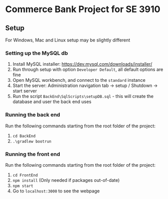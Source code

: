 # Commerce Bank Project for SE 3910

## Setup
For Windows, Mac and Linux setup may be slightly different

### Setting up the MySQL db
1. Install MySQL installer: https://dev.mysql.com/downloads/installer/
2. Run through setup with option `Developer Default`, all default options are fine
3. Open MySQL workbench, and connect to the `standard` instance
4. Start the server: Administration navigation tab -> setup / Shutdown -> start server
5. Run the script `BackEnd\SqlScripts\setupDB.sql` - this will create the database and user the back end uses


### Running the back end
Run the following commands starting from the root folder of the project:
1. `cd BackEnd`
2. `.\gradlew bootrun`


### Running the front end
Run the following commands starting from the root folder of the project:
1. `cd FrontEnd`
2. `npm install` (Only needed if packages out-of-date)
3. `npm start`
4. Go to `localhost:3000` to see the webpage